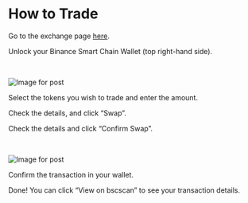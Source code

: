 # How to Trade

Go to the exchange page [here](https://app.beadswap.org).​

Unlock your Binance Smart Chain Wallet \(top right-hand side\).

​

​![Image for post](https://miro.medium.com/max/1400/0*H5TedYqYQFb5oiO0)​

Select the tokens you wish to trade and enter the amount.

Check the details, and click “Swap”.

​Check the details and click “Confirm Swap”.

​

​![Image for post](https://miro.medium.com/max/1400/0*CMDlQd_FEWa6koea)​

Confirm the transaction in your wallet.

Done! You can click “View on bscscan” to see your transaction details.

